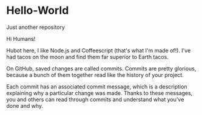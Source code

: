 # Hello-World
Just another repository

Hi Humans!

Hubot here, I like Node.js and Coffeescript (that's what I'm made of!).
I've had tacos on the moon and find them far superior to Earth tacos.

On GitHub, saved changes are called commits. Commits are pretty glorious, because a bunch of them together read like the history of your project.

Each commit has an associated commit message, which is a description explaining why a particular change was made. Thanks to these messages, you and others can read through commits and understand what you’ve done and why.
